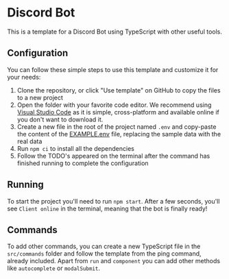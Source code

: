 # Discord Bot

This is a template for a Discord Bot using TypeScript with other useful tools.

## Configuration

You can follow these simple steps to use this template and customize it for your needs:

1. Clone the repository, or click "Use template" on GitHub to copy the files to a new project
2. Open the folder with your favorite code editor. We recommend using [Visual Studio Code](https://code.visualstudio.com) as it is simple, cross-platform and available online if you don't want to download it.
3. Create a new file in the root of the project named `.env` and copy-paste the content of the [EXAMPLE.env](/EXAMPLE.env) file, replacing the sample data with the real data
4. Run `npm ci` to install all the dependencies
5. Follow the TODO's appeared on the terminal after the command has finished running to complete the configuration

## Running

To start the project you'll need to run `npm start`.
After a few seconds, you'll see `Client online` in the terminal, meaning that the bot is finally ready!

## Commands

To add other commands, you can create a new TypeScript file in the `src/commands` folder and follow the template from the ping command, already included.
Apart from `run` and `component` you can add other methods like `autocomplete` or `modalSubmit`.
